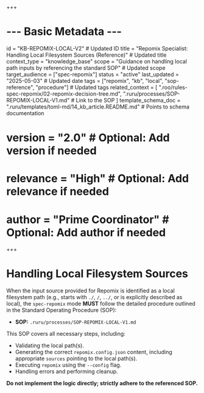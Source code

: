 +++
# --- Basic Metadata ---
id = "KB-REPOMIX-LOCAL-V2" # Updated ID
title = "Repomix Specialist: Handling Local Filesystem Sources (Reference)" # Updated title
context_type = "knowledge_base"
scope = "Guidance on handling local path inputs by referencing the standard SOP" # Updated scope
target_audience = ["spec-repomix"]
status = "active"
last_updated = "2025-05-03" # Updated date
tags = ["repomix", "kb", "local", "sop-reference", "procedure"] # Updated tags
related_context = [
    ".roo/rules-spec-repomix/02-repomix-decision-tree.md",
    ".ruru/processes/SOP-REPOMIX-LOCAL-V1.md" # Link to the SOP
    ]
template_schema_doc = ".ruru/templates/toml-md/14_kb_article.README.md" # Points to schema documentation
# version = "2.0" # Optional: Add version if needed
# relevance = "High" # Optional: Add relevance if needed
# author = "Prime Coordinator" # Optional: Add author if needed
+++

# Handling Local Filesystem Sources

When the input source provided for Repomix is identified as a local filesystem path (e.g., starts with `./`, `/`, `../`, or is explicitly described as local), the `spec-repomix` mode **MUST** follow the detailed procedure outlined in the Standard Operating Procedure (SOP):

*   **SOP:** `.ruru/processes/SOP-REPOMIX-LOCAL-V1.md`

This SOP covers all necessary steps, including:
*   Validating the local path(s).
*   Generating the correct `repomix.config.json` content, including appropriate `sources` pointing to the local path(s).
*   Executing `repomix` using the `--config` flag.
*   Handling errors and performing cleanup.

**Do not implement the logic directly; strictly adhere to the referenced SOP.**